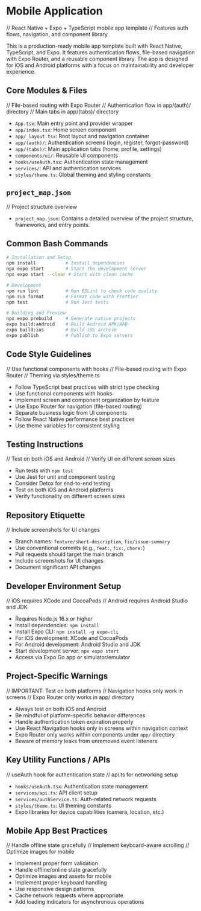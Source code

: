 # Mobile Application

// React Native + Expo + TypeScript mobile app template
// Features auth flows, navigation, and component library

This is a production-ready mobile app template built with React Native, TypeScript, and Expo. It features authentication flows, file-based navigation with Expo Router, and a reusable component library. The app is designed for iOS and Android platforms with a focus on maintainability and developer experience.

## Core Modules & Files

// File-based routing with Expo Router
// Authentication flow in app/(auth)/ directory
// Main tabs in app/(tabs)/ directory

- `App.tsx`: Main entry point and provider wrapper
- `app/index.tsx`: Home screen component
- `app/_layout.tsx`: Root layout and navigation container
- `app/(auth)/`: Authentication screens (login, register, forgot-password)
- `app/(tabs)/`: Main application tabs (home, profile, settings)
- `components/ui/`: Reusable UI components
- `hooks/useAuth.tsx`: Authentication state management
- `services/`: API and authentication services
- `styles/theme.ts`: Global theming and styling constants

## `project_map.json`

// Project structure overview

- `project_map.json`: Contains a detailed overview of the project structure, frameworks, and entry points.

## Common Bash Commands

```bash
# Installation and Setup
npm install           # Install dependencies
npx expo start        # Start the development server
npx expo start --clear # Start with clean cache

# Development
npm run lint          # Run ESLint to check code quality
npm run format        # Format code with Prettier
npm test              # Run Jest tests

# Building and Preview
npx expo prebuild     # Generate native projects
expo build:android    # Build Android APK/AAB
expo build:ios        # Build iOS archive
expo publish          # Publish to Expo servers
```

## Code Style Guidelines

// Use functional components with hooks
// File-based routing with Expo Router
// Theming via styles/theme.ts

- Follow TypeScript best practices with strict type checking
- Use functional components with hooks
- Implement screen and component organization by feature
- Use Expo Router for navigation (file-based routing)
- Separate business logic from UI components
- Follow React Native performance best practices
- Use theme variables for consistent styling

## Testing Instructions

// Test on both iOS and Android
// Verify UI on different screen sizes

- Run tests with `npm test`
- Use Jest for unit and component testing
- Consider Detox for end-to-end testing
- Test on both iOS and Android platforms
- Verify functionality on different screen sizes

## Repository Etiquette

// Include screenshots for UI changes

- Branch names: `feature/short-description`, `fix/issue-summary`
- Use conventional commits (e.g., `feat:`, `fix:`, `chore:`)
- Pull requests should target the main branch
- Include screenshots for UI changes
- Document significant API changes

## Developer Environment Setup

// iOS requires XCode and CocoaPods
// Android requires Android Studio and JDK

- Requires Node.js 16.x or higher
- Install dependencies: `npm install`
- Install Expo CLI: `npm install -g expo-cli`
- For iOS development: XCode and CocoaPods
- For Android development: Android Studio and JDK
- Start development server: `npx expo start`
- Access via Expo Go app or simulator/emulator

## Project-Specific Warnings

// IMPORTANT: Test on both platforms
// Navigation hooks only work in screens
// Expo Router only works in app/ directory

- Always test on both iOS and Android
- Be mindful of platform-specific behavior differences
- Handle authentication token expiration properly
- Use React Navigation hooks only in screens within navigation context
- Expo Router only works within components under `app/` directory
- Beware of memory leaks from unremoved event listeners

## Key Utility Functions / APIs

// useAuth hook for authentication state
// api.ts for networking setup

- `hooks/useAuth.tsx`: Authentication state management
- `services/api.ts`: API client setup
- `services/authService.ts`: Auth-related network requests
- `styles/theme.ts`: UI theming constants
- Expo libraries for device capabilities (camera, location, etc.)

## Mobile App Best Practices

// Handle offline state gracefully
// Implement keyboard-aware scrolling
// Optimize images for mobile

- Implement proper form validation
- Handle offline/online state gracefully
- Optimize images and assets for mobile
- Implement proper keyboard handling
- Use responsive design patterns
- Cache network requests where appropriate
- Add loading indicators for asynchronous operations